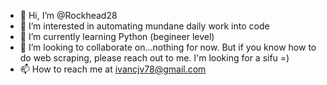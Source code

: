 - 👋 Hi, I’m @Rockhead28
- 👀 I’m interested in automating mundane daily work into code
- 🌱 I’m currently learning Python (begineer level)
- 💞️ I’m looking to collaborate on...nothing for now. But if you know how to do web scraping, please reach out to me. I'm looking for a sifu =)
- 📫 How to reach me at ivancjv78@gmail.com

<!---
Rockhead28/Rockhead28 is a ✨ special ✨ repository because its `README.md` (this file) appears on your GitHub profile.
You can click the Preview link to take a look at your changes.
--->
